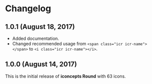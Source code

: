 # Changelog

## 1.0.1 (August 18, 2017)

* Added documentation.
* Changed recommended usage from ```<span class="icr icr-name"></span>``` to ```<i class="icr icr-name"></i>```.

## 1.0.0 (August 14, 2017)

This is the initial release of **iconcepts Round** with 63 icons.